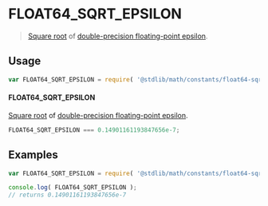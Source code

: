 FLOAT64_SQRT_EPSILON
===
> [Square root][sqrt] of [double-precision floating-point epsilon][float64-eps].

<!-- <usage> -->
## Usage

``` javascript
var FLOAT64_SQRT_EPSILON = require( '@stdlib/math/constants/float64-sqrt-eps' );
```

#### FLOAT64_SQRT_EPSILON

[Square root][sqrt] of [double-precision floating-point epsilon][float64-eps].

``` javascript
FLOAT64_SQRT_EPSILON === 0.14901161193847656e-7;
```
<!-- </usage> -->

<!-- <examples> -->
## Examples

``` javascript
var FLOAT64_SQRT_EPSILON = require( '@stdlib/math/constants/float64-sqrt-eps' );

console.log( FLOAT64_SQRT_EPSILON );
// returns 0.14901161193847656e-7
```
<!-- </examples> -->

<!-- <links> -->
<!-- FIXME -->
[sqrt]: https://github.com/math-io/sqrt
<!-- FIXME -->
[float64-eps]: https://github.com/const-io/eps-float64
<!-- </links> -->
